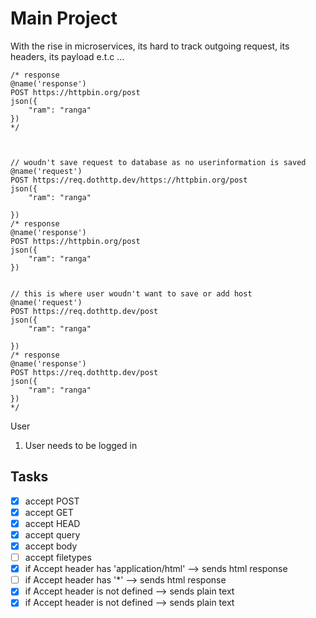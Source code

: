 # Main Project

With the rise in microservices, its hard to track outgoing request, its headers, its payload e.t.c ...


```http
/* response
@name('response')
POST https://httpbin.org/post
json({
    "ram": "ranga"
})
*/



// woudn't save request to database as no userinformation is saved
@name('request')
POST https://req.dothttp.dev/https://httpbin.org/post
json({
    "ram": "ranga"

})
/* response
@name('response')
POST https://httpbin.org/post
json({
    "ram": "ranga"
})


// this is where user woudn't want to save or add host
@name('request')
POST https://req.dothttp.dev/post
json({
    "ram": "ranga"

})
/* response
@name('response')
POST https://req.dothttp.dev/post
json({
    "ram": "ranga"
})
*/
```

User
1) User needs to be logged in


## Tasks
- [x] accept POST
- [x] accept GET
- [x] accept HEAD
- [x] accept query
- [x] accept body
- [ ] accept filetypes
- [x] if Accept header has 'application/html' --> sends html response
- [ ] if Accept header has '*' --> sends html response 
- [x] if Accept header is not defined --> sends plain text
- [x] if Accept header is not defined --> sends plain text